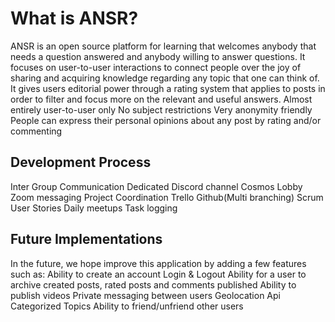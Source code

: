 
# What is ANSR?

 ANSR is an open source platform  for learning that welcomes anybody that needs a question answered and anybody willing to answer questions. It focuses on user-to-user interactions to connect people over the joy of sharing and acquiring knowledge regarding any topic that one can think of. 
It gives users editorial power through a rating system that applies to posts in order to filter and focus more on the relevant and useful answers.
      Almost entirely user-to-user only
      No subject restrictions
      Very anonymity friendly 
      People can express their personal opinions about any post by rating and/or commenting
      
 
 
 ## Development Process
 
 Inter Group Communication
Dedicated Discord channel
Cosmos Lobby
Zoom messaging
Project Coordination
Trello
Github(Multi branching)
Scrum
User Stories
Daily meetups
Task logging



## Future Implementations

In the future, we hope improve this application by adding a few features such as:
Ability to create an account
Login & Logout
Ability for a user to archive created posts, rated posts and  comments published
Ability to publish videos
Private messaging between users
Geolocation Api
Categorized Topics
Ability to friend/unfriend other users

